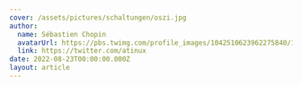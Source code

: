 ```yaml
---
cover: /assets/pictures/schaltungen/oszi.jpg
author:
  name: Sébastien Chopin
  avatarUrl: https://pbs.twimg.com/profile_images/1042510623962275840/1Iw_Mvud_400x400.jpg
  link: https://twitter.com/atinux
date: 2022-08-23T00:00:00.000Z
layout: article
---
```


